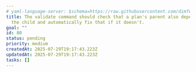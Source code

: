 ```yaml
---
# yaml-language-server: $schema=https://raw.githubusercontent.com/dimfeld/llmutils/main/schema/rmplan-plan-schema.json
title: The validate command should check that a plan's parent also depends on
  the child and automatically fix that if it doesn't.
goal: ""
id: 80
status: pending
priority: medium
createdAt: 2025-07-29T19:17:43.223Z
updatedAt: 2025-07-29T19:17:43.223Z
tasks: []
---
```


